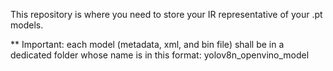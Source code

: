 This repository is where you need to store your IR representative of your .pt models.

** Important: each model (metadata, xml, and bin file) shall be in a dedicated folder whose name is in this format: yolov8n_openvino_model
   
